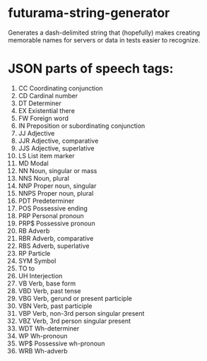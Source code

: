 # futurama-string-generator
Generates a dash-delimited string that (hopefully) makes creating memorable names for servers or data in tests easier to recognize.

# JSON parts of speech tags:
1.	CC	Coordinating conjunction
1.	CD	Cardinal number
1.	DT	Determiner
1.	EX	Existential there
1.	FW	Foreign word
1.	IN	Preposition or subordinating conjunction
1.	JJ	Adjective
1.	JJR	Adjective, comparative
1.	JJS	Adjective, superlative
1.	LS	List item marker
1.	MD	Modal
1.	NN	Noun, singular or mass
1.	NNS	Noun, plural
1.	NNP	Proper noun, singular
1.	NNPS	Proper noun, plural
1.	PDT	Predeterminer
1.	POS	Possessive ending
1.	PRP	Personal pronoun
1.	PRP$	Possessive pronoun
1.	RB	Adverb
1.	RBR	Adverb, comparative
1.	RBS	Adverb, superlative
1.	RP	Particle
1.	SYM	Symbol
1.	TO	to
1.	UH	Interjection
1.	VB	Verb, base form
1.	VBD	Verb, past tense
1.	VBG	Verb, gerund or present participle
1.	VBN	Verb, past participle
1.	VBP	Verb, non-3rd person singular present
1.	VBZ	Verb, 3rd person singular present
1.	WDT	Wh-determiner
1.	WP	Wh-pronoun
1.	WP$	Possessive wh-pronoun
1.	WRB	Wh-adverb